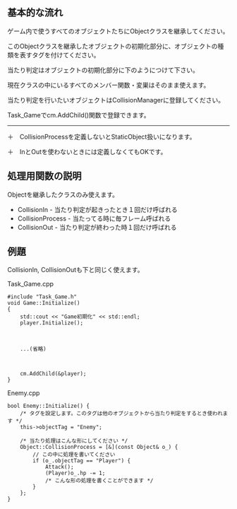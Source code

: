 ## 基本的な流れ
ゲーム内で使うすべてのオブジェクトたちにObjectクラスを継承してください。

このObjectクラスを継承したオブジェクトの初期化部分に、オブジェクトの種類を表すタグを付けてください。

当たり判定はオブジェクトの初期化部分に下のようにつけて下さい。

現在クラスの中にいるすべてのメンバー関数・変巣はそのまま使えます。

当たり判定を行いたいオブジェクトはCollisionManagerに登録してください。

Task_Gameでcm.AddChild()関数で登録できます。

----------

＋　CollisionProcessを定義しないとStaticObject扱いになります。

＋　InとOutを使わないときには定義しなくてもOKです。

## 処理用関数の説明
Objectを継承したクラスのみ使えます。
* CollisionIn - 当たり判定が起きったとき１回だけ呼ばれる
* CollisionProcess - 当たってる時に毎フレーム呼ばれる
* CollisionOut - 当たり判定が終わった時１回だけ呼ばれる

## 例題
CollisionIn, CollisionOutも下と同じく使えます。

Task_Game.cpp

    #include "Task_Game.h"
    void Game::Initialize()
    {
        std::cout << "Game初期化" << std::endl;
        player.Initialize();
        


        ...(省略)

        

        cm.AddChild(&player);
    }

Enemy.cpp

    bool Enemy::Initialize() {
        /* タグを設定します。このタグは他のオブジェクトから当たり判定をするとき使われます */
        this->objectTag = "Enemy";

        /* 当たり処理はこんな形にしてください */
        Object::CollisionProcess = [&](const Object& o_) {
            // この中に処理を書いてください
            if (o_.objectTag == "Player") {
                Attack();
                (Player)o_.hp -= 1;
                /* こんな形の処理を書くことができます */
            }
        };
    }
